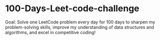 # 100-Days-Leet-code-challenge
Goal: Solve one LeetCode problem every day for 100 days to sharpen my problem-solving skills, improve my understanding of data structures and algorithms, and excel in competitive coding!
